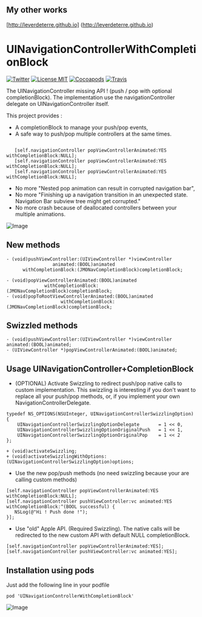 ## My other works

[http://leverdeterre.github.io] (http://leverdeterre.github.io)

UINavigationControllerWithCompletionBlock
==============================

[![Twitter](https://img.shields.io/badge/contact-@leverdeterre-green.svg)](http://twitter.com/leverdeterre)
[![License MIT](https://img.shields.io/badge/license-MIT-green.svg)](https://github.com/leverdeterre/UINavigationControllerWithCompletionBlock/blob/master/LICENSE)
[![Cocoapods](http://img.shields.io/cocoapods/v/UINavigationControllerWithCompletionBlock.svg)](https://github.com/leverdeterre/UINavigationControllerWithCompletionBlock)
[![Travis](http://img.shields.io/travis/leverdeterre/UINavigationControllerWithCompletionBlock.svg)](https://travis-ci.org/leverdeterre/UINavigationControllerWithCompletionBlock)


The UINavigationController missing API ! (push / pop with optional completionBlock). 
The implementation use the navigationController delegate on UINavigationController itself.


This project provides : 
* A completionBlock to manage your push/pop events,
* A safe way to push/pop multiple controllers at the same times.
```objc

   [self.navigationController popViewControllerAnimated:YES withCompletionBlock:NULL];
   [self.navigationController popViewControllerAnimated:YES withCompletionBlock:NULL];
   [self.navigationController popViewControllerAnimated:YES withCompletionBlock:NULL];
```
* No more "Nested pop animation can result in corrupted navigation bar", 
* No more "Finishing up a navigation transition in an unexpected state. Navigation Bar subview tree might get corrupted."
* No more crash because of deallocated controllers between your multiple animations.

![Image](./screenshots/demo.gif)

New methods 
---------------------------------------------------

```objc
- (void)pushViewController:(UIViewController *)viewController 
                 animated:(BOOL)animated 
      withCompletionBlock:(JMONavCompletionBlock)completionBlock;

- (void)popViewControllerAnimated:(BOOL)animated 
              withCompletionBlock:(JMONavCompletionBlock)completionBlock;
- (void)popToRootViewControllerAnimated:(BOOL)animated
                    withCompletionBlock:(JMONavCompletionBlock)completionBlock;
```

Swizzled methods 
---------------------------------------------------
```objc
- (void)pushViewController:(UIViewController *)viewController animated:(BOOL)animated; 
- (UIViewController *)popViewControllerAnimated:(BOOL)animated;
```

Usage UINavigationController+CompletionBlock
-------------------------------------------------------------
* (OPTIONAL) Activate Swizzling to redirect push/pop native calls to custom implementation. This swizzling is interesting if you don't want to replace all your push/pop methods, or, if you implement your own NavigationControllerDelegate.
```objc
typedef NS_OPTIONS(NSUInteger, UINavigationControllerSwizzlingOption) {
    UINavigationControllerSwizzlingOptionDelegate       = 1 << 0,
    UINavigationControllerSwizzlingOptionOriginalPush   = 1 << 1,
    UINavigationControllerSwizzlingOptionOriginalPop    = 1 << 2
};

+ (void)activateSwizzling;
+ (void)activateSwizzlingWithOptions:(UINavigationControllerSwizzlingOption)options;
```

*  Use the new pop/push methods (no need swizzling because your are calling custom methods)
```objc
[self.navigationController popViewControllerAnimated:YES withCompletionBlock:NULL];
[self.navigationController pushViewController:vc animated:YES withCompletionBlock:^(BOOL successful) {
   NSLog(@"Hi ! Push done !");
}];
```

* Use "old" Apple API. (Required Swizzling). The native calls will be redirected to the new custom API with default NULL completionBlock.
```objc
[self.navigationController popViewControllerAnimated:YES];
[self.navigationController pushViewController:vc animated:YES];
```

Installation using pods 
-------------------------------------------------------------
Just add the following line in your podfile

	pod 'UINavigationControllerWithCompletionBlock'
	

![Image](./screenshots/demo.png)


